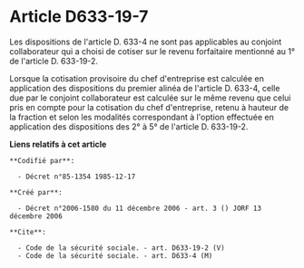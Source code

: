 # Article D633-19-7

Les dispositions de l'article D. 633-4 ne sont pas applicables au conjoint collaborateur qui a choisi de cotiser sur le
revenu forfaitaire mentionné au 1° de l'article D. 633-19-2.

Lorsque la cotisation provisoire du chef d'entreprise est calculée en application des dispositions du premier alinéa de
l'article D. 633-4, celle due par le conjoint collaborateur est calculée sur le même revenu que celui pris en compte pour la
cotisation du chef d'entreprise, retenu à hauteur de la fraction et selon les modalités correspondant à l'option effectuée en
application des dispositions des 2° à 5° de l'article D. 633-19-2.

**Liens relatifs à cet article**

	**Codifié par**:

	  - Décret n°85-1354 1985-12-17

	**Créé par**:

	  - Décret n°2006-1580 du 11 décembre 2006 - art. 3 () JORF 13 décembre 2006

	**Cite**:

	  - Code de la sécurité sociale. - art. D633-19-2 (V)
	  - Code de la sécurité sociale. - art. D633-4 (M)
